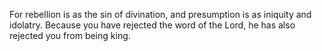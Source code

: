 For rebellion is as the sin of divination, and presumption is as iniquity and idolatry. Because you have rejected the word of the Lord, he has also rejected you from being king.
